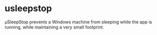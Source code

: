 # usleepstop
µSleepStop prevents a Windows machine from sleeping while the app is running, while maintaining a very small footprint.

